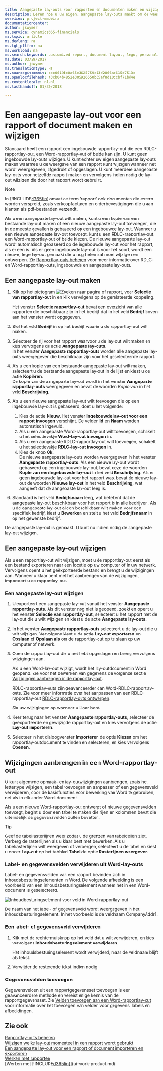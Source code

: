 ```yaml
---
title: Aangepaste lay-outs voor rapporten en documenten maken en wijzigen | Microsoft Docs
description: Leren hoe u uw eigen, aangepaste lay-outs maakt om de weergave aan te passen van een rapport wanneer het wordt bekeken, afgedrukt of opgeslagen.
services: project-madeira
documentationcenter: 
author: jswymer
ms.service: dynamics365-financials
ms.topic: article
ms.devlang: na
ms.tgt_pltfrm: na
ms.workload: na
ms.search.keywords: customized report, document layout, logo, personalize
ms.date: 03/29/2017
ms.author: jswymer
ms.translationtype: HT
ms.sourcegitcommit: bec0619be0a65e3625759e13d2866ac615d7513c
ms.openlocfilehash: 43cb04b4852e305926550b55af8d10ccbf71bd4e
ms.contentlocale: nl-nl
ms.lasthandoff: 01/30/2018

---
```

# <a name="create-and-modify-a-custom-report-or-document-layout"></a>Een aangepaste lay-out voor een rapport of document maken en wijzigen
Standaard heeft een rapport een ingebouwde rapportlay-out die een RDLC-rapportlay-out, een Word-rapportlay-out of beide kan zijn. U kunt geen ingebouwde lay-outs wijzigen. U kunt echter uw eigen aangepaste lay-outs maken waarmee u de weergave van een rapport kunt wijzigen wanneer het wordt weergegeven, afgedrukt of opgeslagen. U kunt meerdere aangepaste lay-outs voor hetzelfde rapport maken en vervolgens indien nodig de lay-out wijzigen die door het rapport wordt gebruikt.

> [!NOTE]  
>   In [!INCLUDE[d365fin](includes/d365fin_md.md)] omvat de term 'rapport' ook documenten die extern worden verspreid, zoals verkoopfacturen en orderbevestigingen die u aan klanten als pdf-bestanden verzendt.

Als u een aangepaste lay-out wilt maken, kunt u een kopie van een bestaande lay-out maken of een nieuwe aangepaste lay-out toevoegen, die in de meeste gevallen is gebaseerd op een ingebouwde lay-out. Wanneer u een nieuwe aangepaste lay-out toevoegt, kunt u een RDLC-rapportlay-out, een Word-rapportlay-out of beide kiezen. De nieuwe aangepaste lay-out wordt automatisch gebaseerd op de ingebouwde lay-out voor het rapport, als er een is. Als er geen ingebouwde lay-out is voor het soort, wordt een nieuwe, lege lay-out gemaakt die u nog helemaal moet wijzigen en ontwerpen. Zie [Rapportlay-outs beheren](ui-manage-report-layouts.md) voor meer informatie over RDLC- en Word-rapportlay-outs, ingebouwde en aangepaste lay-outs.  

## <a name="to-create-a-custom-layout"></a>Een aangepaste lay-out maken
1. Klik op het pictogram ![Zoeken naar pagina of rapport](media/ui-search/search_small.png "pictogram Zoeken naar pagina of rapport"), voer **Selectie van rapportlay-out** in en klik vervolgens op de gerelateerde koppeling.

    Het venster **Selectie rapportlay-out** bevat een overzicht van alle rapporten die beschikbaar zijn in het bedrijf dat in het veld **Bedrijf** boven aan het venster wordt opgegeven.
2. Stel het veld **Bedrijf** in op het bedrijf waarin u de rapportlay-out wilt maken.
3. Selecteer de rij voor het rapport waarvoor u de lay-out wilt maken en kies vervolgens de actie **Aangepaste lay-outs**.  
   In het venster **Aangepaste rapportlay-outs** worden alle aangepaste lay-outs weergegeven die beschikbaar zijn voor het geselecteerde rapport.
4. Als u een kopie van een bestaande aangepaste lay-out wilt maken, selecteert u de bestaande aangepaste lay-out in de lijst en kiest u de actie **Kopiëren**.  
   De kopie van de aangepaste lay-out wordt in het venster **Aangepaste rapportlay-outs** weergegeven en bevat de woorden *Kopie van* in het veld **Beschrijving**.
5. Als u een nieuwe aangepaste lay-out wilt toevoegen die op een ingebouwde lay-out is gebaseerd, doet u het volgende:  
   1. Kies de actie **Nieuw**. Het venster **Ingebouwde lay-out voor een rapport invoegen** verschijnt. De velden **Id** en **Naam** worden automatisch ingevuld.
   2. Als u een aangepaste Word-rapportlay-out wilt toevoegen, schakelt u het selectievakje **Word-lay-out invoegen** in.
   3. Als u een aangepaste RDLC-rapportlay-out wilt toevoegen, schakelt u het selectievakje **RDLC-lay-out invoegen** in.
   4. Kies de knop **Ok**.  
      De nieuwe aangepaste lay-outs worden weergegeven in het venster **Aangepaste rapportlay-outs**. Als een nieuwe lay-out wordt gebaseerd op een ingebouwde lay-out, bevat deze de woorden **Kopie van een ingebouwde lay-out** in het veld **Beschrijving**. Als er geen ingebouwde lay-out voor het rapport was, bevat de nieuwe lay-out de woorden **Nieuwe lay-out** in het veld **Beschrijving**, wat aangeeft dat de aangepaste lay-out leeg is.
6. Standaard is het veld **Bedrijfsnaam** leeg, wat betekent dat de aangepaste lay-out beschikbaar voor het rapport is in alle bedrijven. Als u de aangepaste lay-out alleen beschikbaar wilt maken voor een specifiek bedrijf, kiest u **Bewerken** en stelt u het veld **Bedrijfsnaam** in op het gewenste bedrijf.

De aangepaste lay-out is gemaakt. U kunt nu indien nodig de aangepaste lay-out wijzigen.

## <a name="ModifyCustomLayout"></a>Een aangepaste lay-out wijzigen
Als u een rapportlay-out wilt wijzigen, moet u de rapportlay-out eerst als een bestand exporteren naar een locatie op uw computer of in uw netwerk. Vervolgens opent u het geëxporteerde bestand en brengt u de wijzigingen aan. Wanneer u klaar bent met het aanbrengen van de wijzigingen, importeert u de rapportlay-out.

### <a name="to-modify-a-custom-layout"></a>Een aangepaste lay-out wijzigen
1.  U exporteert een aangepaste lay-out vanuit het venster **Aangepaste rapportlay-outs**. Als dit venster nog niet is geopend, zoekt en opent u het venster **Selectie van rapportlay-out**, selecteert u het rapport met de lay-out die u wilt wijzigen en kiest u de actie **Aangepaste lay-outs**.  
2.  In het venster **Aangepaste rapportlay-outs** selecteert u de lay-out die u wilt wijzigen. Vervolgens kiest u de actie **Lay-out exporteren** en **Opslaan** of **Opslaan als** om de rapportlay-out op te slaan op uw computer of netwerk.  

3.  Open de rapportlay-out die u net hebt opgeslagen en breng vervolgens wijzigingen aan.

      Als u een Word-lay-out wijzigt, wordt het lay-outdocument in Word geopend. Zie voor het bewerken van gegevens de volgende sectie [Wijzigingen aanbrengen in de rapportlay-out](ui-how-create-custom-report-layout.md#MakeChangesToLayout).

      RDLC-rapportlay-outs zijn geavanceerder dan Word-RDLC-rapportlay-outs. Zie voor meer informatie over het aanpassen van een RDLC-rapportlay-out [RDLC-rapportlay-outs ontwerpen](/dynamics-nav/Designing-RDLC-Report-Layouts).

      Sla uw wijzigingen op wanneer u klaar bent.

4.  Keer terug naar het venster **Aangepaste rapportlay-outs**, selecteer de geëxporteerde en gewijzigde rapportlay-out en kies vervolgens de actie **Lay-out importeren**.  

5. Selecteer in het dialoogvenster **Importeren** de optie **Kiezen** om het rapportlay-outdocument te vinden en selecteren, en kies vervolgens **Openen**.

##  <a name="MakeChangesToLayout"></a> Wijzigingen aanbrengen in een Word-rapportlay-out  
U kunt algemene opmaak- en lay-outwijzigingen aanbrengen, zoals het lettertype wijzigen, een tabel toevoegen en aanpassen of een gegevensveld verwijderen, door de basisfuncties voor bewerking van Word te gebruiken, net als in elk ander Word-document.

Als u een nieuwe Word-rapportlay-out ontwerpt of nieuwe gegevensvelden toevoegt, begint u door een tabel te maken die rijen en kolommen bevat die uiteindelijk de gegevensvelden zullen bevatten.

> [!TIP]  
>  Geef de tabelrasterlijnen weer zodat u de grenzen van tabelcellen ziet. Verberg de rasterlijnen als u klaar bent met bewerken. Als u tabelrasterlijnen wilt weergeven of verbergen, selecteert u de tabel en kiest u onder **Lay-out** op het tabblad **Tabel** de optie **Rasterlijnen weergeven**.  

###  <a name="RemoveField"></a> Label- en gegevensvelden verwijderen uit Word-lay-outs  
 Label- en gegevensvelden van een rapport bevinden zich in inhoudsbesturingselementen in Word. De volgende afbeelding is een voorbeeld van een inhoudsbesturingselement wanneer het in een Word-document is geselecteerd.  

 ![Inhoudbesturingselement voor veld in Word-rapportlay-out](media/nav_wordreportlayouts_contentcontrol.png "NAV_WordReportLayouts_ContentControl")  

 De naam van het label- of gegevensveld wordt weergegeven in het inhoudsbesturingselement. In het voorbeeld is de veldnaam CompanyAddr1.  

### <a name="to-remove-a-label-or-data-field"></a>Een label- of gegevensveld verwijderen  

1.  Klik met de rechtermuisknop op het veld dat u wilt verwijderen, en kies vervolgens **Inhoudsbesturingselement verwijderen**.  

     Het inhoudsbesturingselement wordt verwijderd, maar de veldnaam blijft als tekst.  

2.  Verwijder de resterende tekst indien nodig.  

### <a name="adding-data-fields"></a>Gegevensvelden toevoegen
Gegevensvelden uit een rapportgegevensset toevoegen is een geavanceerdere methode en vereist enige kennis van de rapportgegevensset. Zie [Velden toevoegen aan een Word-rapportlay-out](ui-how-add-fields-word-report-layout.md) voor informatie over het toevoegen van velden voor gegevens, labels en afbeeldingen.  


## <a name="see-also"></a>Zie ook
[Rapportlay-outs beheren](ui-manage-report-layouts.md)  
[Wijzigen welke lay-out momenteel in een rapport wordt gebruikt](ui-how-change-layout-currently-used-report.md)  
[Een aangepaste lay-out voor een rapport of document importeren en exporteren](ui-how-import-and-export-report-layout.md)  
[Werken met rapporten](ui-work-report.md)  
[Werken met [!INCLUDE[d365fin](includes/d365fin_md.md)]](ui-work-product.md)  

